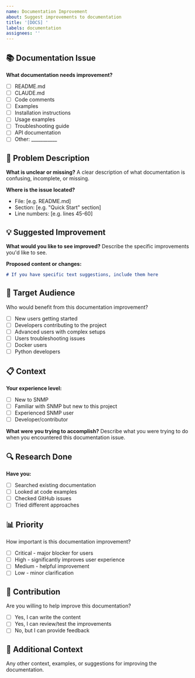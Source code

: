 ```yaml
---
name: Documentation Improvement
about: Suggest improvements to documentation
title: '[DOCS] '
labels: documentation
assignees: ''
---
```


## 📚 Documentation Issue

**What documentation needs improvement?**
- [ ] README.md
- [ ] CLAUDE.md
- [ ] Code comments
- [ ] Examples
- [ ] Installation instructions
- [ ] Usage examples
- [ ] Troubleshooting guide
- [ ] API documentation
- [ ] Other: ___________

## 🎯 Problem Description

**What is unclear or missing?**
A clear description of what documentation is confusing, incomplete, or missing.

**Where is the issue located?**
- File: [e.g. README.md]
- Section: [e.g. "Quick Start" section]
- Line numbers: [e.g. lines 45-60]

## 💡 Suggested Improvement

**What would you like to see improved?**
Describe the specific improvements you'd like to see.

**Proposed content or changes:**
```markdown
# If you have specific text suggestions, include them here
```

## 👥 Target Audience

Who would benefit from this documentation improvement?
- [ ] New users getting started
- [ ] Developers contributing to the project
- [ ] Advanced users with complex setups
- [ ] Users troubleshooting issues
- [ ] Docker users
- [ ] Python developers

## 📋 Context

**Your experience level:**
- [ ] New to SNMP
- [ ] Familiar with SNMP but new to this project
- [ ] Experienced SNMP user
- [ ] Developer/contributor

**What were you trying to accomplish?**
Describe what you were trying to do when you encountered this documentation issue.

## 🔍 Research Done

**Have you:**
- [ ] Searched existing documentation
- [ ] Looked at code examples
- [ ] Checked GitHub issues
- [ ] Tried different approaches

## 📊 Priority

How important is this documentation improvement?
- [ ] Critical - major blocker for users
- [ ] High - significantly improves user experience
- [ ] Medium - helpful improvement
- [ ] Low - minor clarification

## 🤝 Contribution

Are you willing to help improve this documentation?
- [ ] Yes, I can write the content
- [ ] Yes, I can review/test the improvements
- [ ] No, but I can provide feedback

## 📝 Additional Context

Any other context, examples, or suggestions for improving the documentation.
